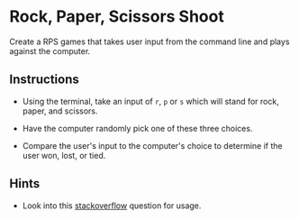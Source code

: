 # Rock, Paper, Scissors Shoot

Create a RPS games that takes user input from the command line and plays against the computer.

## Instructions

* Using the terminal, take an input of `r`, `p` or `s` which will stand for rock, paper, and scissors.

* Have the computer randomly pick one of these three choices.

* Compare the user's input to the computer's choice to determine if the user won, lost, or tied.

## Hints

* Look into this [stackoverflow](https://stackoverflow.com/questions/306400/how-to-randomly-select-an-item-from-a-list) question for usage.
